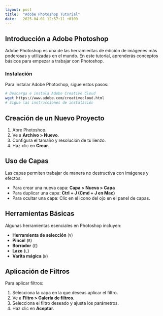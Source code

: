 ```yaml
---
layout: post
title:  "Adobe Photoshop Tutorial"
date:   2025-04-01 12:57:11 +0100
---
```


## Introducción a Adobe Photoshop

Adobe Photoshop es una de las herramientas de edición de imágenes más poderosas y utilizadas en el mundo. En este tutorial, aprenderás conceptos básicos para empezar a trabajar con Photoshop.

### Instalación

Para instalar Adobe Photoshop, sigue estos pasos:

```bash
# Descarga e instala Adobe Creative Cloud
wget https://www.adobe.com/creativecloud.html
# Sigue las instrucciones de instalación
```

## Creación de un Nuevo Proyecto

1. Abre Photoshop.
2. Ve a **Archivo > Nuevo**.
3. Configura el tamaño y resolución de tu lienzo.
4. Haz clic en **Crear**.

## Uso de Capas

Las capas permiten trabajar de manera no destructiva con imágenes y efectos:

- Para crear una nueva capa: **Capa > Nueva > Capa**
- Para duplicar una capa: **Ctrl + J (Cmd + J en Mac)**
- Para ocultar una capa: Clic en el icono del ojo en el panel de capas.

## Herramientas Básicas

Algunas herramientas esenciales en Photoshop incluyen:

- **Herramienta de selección** (`V`)
- **Pincel** (`B`)
- **Borrador** (`E`)
- **Lazo** (`L`)
- **Varita mágica** (`W`)

## Aplicación de Filtros

Para aplicar filtros:

1. Selecciona la capa en la que deseas aplicar el filtro.
2. Ve a **Filtro > Galería de filtros**.
3. Selecciona el filtro deseado y ajusta los parámetros.
4. Haz clic en **Aceptar**.
